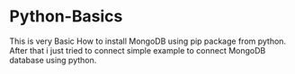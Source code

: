 # Python-Basics
This is very Basic How to install MongoDB using pip package from python.
After that i just tried to connect simple example to connect MongoDB database using python.
